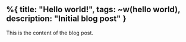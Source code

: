 %{
  title: "Hello world!",
  tags: ~w(hello world),
  description: "Initial blog post"
}
---
This is the content of the blog post.
